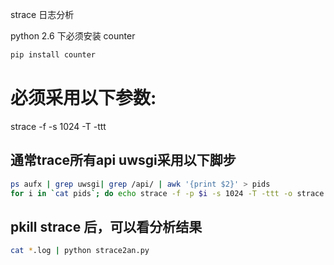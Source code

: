 strace 日志分析

python 2.6 下必须安装 counter
```bash 
pip install counter
```

# 必须采用以下参数:  
strace -f -s 1024 -T -ttt

## 通常trace所有api uwsgi采用以下脚步
```bash
ps aufx | grep uwsgi| grep /api/ | awk '{print $2}' > pids
for i in `cat pids`; do echo strace -f -p $i -s 1024 -T -ttt -o strace.$i.log \&; done > a.sh
```

## pkill strace 后，可以看分析结果
```bash
cat *.log | python strace2an.py
```